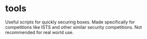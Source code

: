 tools
=====

Useful scripts for quickly securing boxes. Made specifically for competitions like ISTS and other similar security competitions. Not recommended for real world use.
